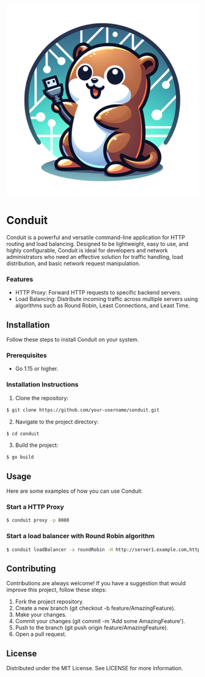 ![plot](./assets/logo.png)

# Conduit
Conduit is a powerful and versatile command-line application for HTTP routing and load balancing. Designed to be lightweight, easy to use, and highly configurable, Conduit is ideal for developers and network administrators who need an effective solution for traffic handling, load distribution, and basic network request manipulation.

### Features
- HTTP Proxy: Forward HTTP requests to specific backend servers.
- Load Balancing: Distribute incoming traffic across multiple servers using algorithms such as Round Robin, Least Connections, and Least Time.

## Installation
Follow these steps to install Conduit on your system.

### Prerequisites
- Go 1.15 or higher.

### Installation Instructions
1. Clone the repository:
```bash
$ git clone https://github.com/your-username/conduit.git
```
2. Navigate to the project directory:
```bash
$ cd conduit
```

3. Build the project:
```bash
$ go build
```

## Usage

Here are some examples of how you can use Conduit:

### Start a HTTP Proxy
```bash
$ conduit proxy -p 8080
```

### Start a load balancer with Round Robin algorithm
```bash
$ conduit loadBalancer -a roundRobin -H http://server1.example.com,http://server2.example.com -p 8080
```

## Contributing
Contributions are always welcome! If you have a suggestion that would improve this project, follow these steps:

1. Fork the project repository.
2. Create a new branch (git checkout -b feature/AmazingFeature).
3. Make your changes.
4. Commit your changes (git commit -m 'Add some AmazingFeature').
5. Push to the branch (git push origin feature/AmazingFeature).
6. Open a pull request.

## License
Distributed under the MIT License. See LICENSE for more information.
